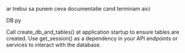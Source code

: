 ar trebui sa punem ceva documentatie cand terminam aici

DB.py

Call create_db_and_tables() at application startup to ensure tables are created.
Use get_session() as a dependency in your API endpoints or services to interact with the database.